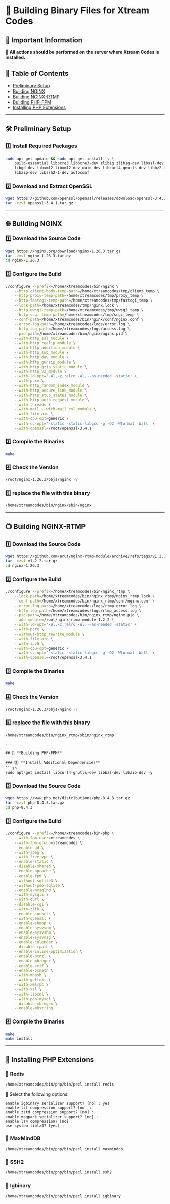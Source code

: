 # 🔧 **Building Binary Files for Xtream Codes**  

## 📌 **Important Information**  
📌 **All actions should be performed on the server where Xtream Codes is installed.**  

## 📖 **Table of Contents**  
- [Preliminary Setup](#-preliminary-setup)  
- [Building NGINX](#-building-nginx)  
- [Building NGINX-RTMP](#-building-nginx-rtmp)  
- [Building PHP-FPM](#-building-php-fpm)  
- [Installing PHP Extensions](#-installing-php-extensions)  

---

## 🛠 **Preliminary Setup**  

### 1️⃣ **Install Required Packages**  
```sh
sudo apt-get update && sudo apt-get install -y \
    build-essential libpcre3 libpcre3-dev zlib1g zlib1g-dev libssl-dev \
    libgd-dev libxml2 libxml2-dev uuid-dev libcurl4-gnutls-dev libbz2-dev \
    libzip-dev libssh2-1-dev autoconf
```

### 2️⃣ **Download and Extract OpenSSL**  
```sh
wget https://github.com/openssl/openssl/releases/download/openssl-3.4.1/openssl-3.4.1.tar.gz
tar -xzvf openssl-3.4.1.tar.gz
```

---

## 🌐 **Building NGINX**  

### 1️⃣ **Download the Source Code**  
```sh
wget https://nginx.org/download/nginx-1.26.3.tar.gz
tar -zxvf nginx-1.26.3.tar.gz
cd nginx-1.26.3
```

### 2️⃣ **Configure the Build**  
```sh
./configure --prefix=/home/xtreamcodes/bin/nginx \
    --http-client-body-temp-path=/home/xtreamcodes/tmp/client_temp \
    --http-proxy-temp-path=/home/xtreamcodes/tmp/proxy_temp \
    --http-fastcgi-temp-path=/home/xtreamcodes/tmp/fastcgi_temp \
    --lock-path=/home/xtreamcodes/tmp/nginx.lock \
    --http-uwsgi-temp-path=/home/xtreamcodes/tmp/uwsgi_temp \
    --http-scgi-temp-path=/home/xtreamcodes/tmp/scgi_temp \
    --conf-path=/home/xtreamcodes/bin/nginx/conf/nginx.conf \
    --error-log-path=/home/xtreamcodes/logs/error.log \
    --http-log-path=/home/xtreamcodes/logs/access.log \
    --pid-path=/home/xtreamcodes/bin/nginx/nginx.pid \
    --with-http_ssl_module \
    --with-http_realip_module \
    --with-http_addition_module \
    --with-http_sub_module \
    --with-http_dav_module \
    --with-http_gunzip_module \
    --with-http_gzip_static_module \
    --with-http_v2_module \
    --with-ld-opt='-Wl,-z,relro -Wl,--as-needed -static' \
    --with-pcre \
    --with-http_random_index_module \
    --with-http_secure_link_module \
    --with-http_stub_status_module \
    --with-http_auth_request_module \
    --with-threads \
    --with-mail --with-mail_ssl_module \
    --with-file-aio \
    --with-cpu-opt=generic \
    --with-cc-opt='-static -static-libgcc -g -O2 -Wformat -Wall' \
    --with-openssl=/root/openssl-3.4.1
```

### 3️⃣ **Compile the Binaries**  
```sh
make
```

### 4️⃣ **Check the Version**  
```sh
/root/nginx-1.26.3/objs/nginx -V
```

### 5️⃣ **replace the file with this binary**
```
/home/xtreamcodes/bin/nginx/sbin/nginx
```

---

## 📺 **Building NGINX-RTMP**  

### 1️⃣ **Download the Source Code**  
```sh
wget https://github.com/arut/nginx-rtmp-module/archive/refs/tags/v1.2.2.tar.gz
tar -xzvf v1.2.2.tar.gz
cd nginx-1.26.3
```

### 2️⃣ **Configure the Build**  
```sh
./configure --prefix=/home/xtreamcodes/bin/nginx_rtmp \
    --lock-path=/home/xtreamcodes/bin/nginx_rtmp/nginx_rtmp.lock \
    --conf-path=/home/xtreamcodes/bin/nginx_rtmp/conf/nginx.conf \
    --error-log-path=/home/xtreamcodes/logs/rtmp_error.log \
    --http-log-path=/home/xtreamcodes/logs/rtmp_access.log \
    --pid-path=/home/xtreamcodes/bin/nginx_rtmp/nginx.pid \
    --add-module=/root/nginx-rtmp-module-1.2.2 \
    --with-ld-opt='-Wl,-z,relro -Wl,--as-needed -static' \
    --with-pcre \
    --without-http_rewrite_module \
    --with-file-aio \
    --with-ipv6 \
    --with-cpu-opt=generic \
    --with-cc-opt='-static -static-libgcc -g -O2 -Wformat -Wall' \
    --with-openssl=/root/openssl-3.4.1
```

### 3️⃣ **Compile the Binaries**  
```sh
make
```

### 4️⃣ **Check the Version**  
```sh
/root/nginx-1.26.3/objs/nginx -v
```

### 5️⃣ **replace the file with this binary**
```
/home/xtreamcodes/bin/nginx_rtmp/sbin/nginx_rtmp

---

## 🐘 **Building PHP-FPM**  

### 1️⃣ **Install Additional Dependencies**  
```sh
sudo apt-get install libcurl4-gnutls-dev libbz2-dev libzip-dev -y
```

### 2️⃣ **Download the Source Code**  
```sh
wget https://www.php.net/distributions/php-8.4.3.tar.gz
tar -xzvf php-8.4.3.tar.gz
cd php-8.4.3
```

### 3️⃣ **Configure the Build**  
```sh
./configure --prefix=/home/xtreamcodes/bin/php \
    --with-fpm-user=xtreamcodes \
    --with-fpm-group=xtreamcodes \
    --enable-gd \
    --with-jpeg \
    --with-freetype \
    --enable-static \
    --disable-shared \
    --enable-opcache \
    --enable-fpm \
    --without-sqlite3 \
    --without-pdo-sqlite \
    --enable-mysqlnd \
    --with-mysqli \
    --with-curl \
    --disable-cgi \
    --with-zlib \
    --enable-sockets \
    --with-openssl \
    --enable-shmop \
    --enable-sysvsem \
    --enable-sysvshm \
    --enable-sysvmsg \
    --enable-calendar \
    --disable-rpath \
    --enable-inline-optimization \
    --enable-pcntl \
    --enable-mbregex \
    --enable-exif \
    --enable-bcmath \
    --with-mhash \
    --with-gettext \
    --with-xmlrpc \
    --with-xsl \
    --with-libxml \
    --with-pdo-mysql \
    --disable-mbregex \
    --enable-mbstring
```

### 4️⃣ **Compile the Binaries**  
```sh
make
make install
```

---

## 🔌 **Installing PHP Extensions**  

### 📌 **Redis**  
```sh
/home/xtreamcodes/bin/php/bin/pecl install redis
```

🔹 Select the following options:  
```
enable igbinary serializer support? [no] : yes
enable lzf compression support? [no] : 
enable zstd compression support? [no] : 
enable msgpack serializer support? [no] :
enable lz4 compression? [no] : 
use system liblz4? [yes] : 
```

### 📌 **MaxMindDB**  
```sh
/home/xtreamcodes/bin/php/bin/pecl install maxminddb
```

### 📌 **SSH2**  
```sh
/home/xtreamcodes/bin/php/bin/pecl install ssh2
```

### 📌 **Igbinary**  
```sh
/home/xtreamcodes/bin/php/bin/pecl install igbinary
```